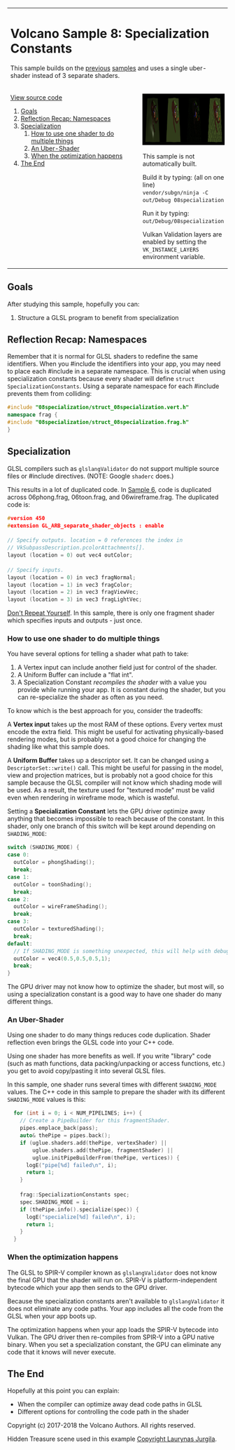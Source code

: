 <table cellspacing="0" cellpadding="0"><tbody>
<tr valign="top"><td width="60%" colspan="2">

# Volcano Sample 8: Specialization Constants

This sample builds on the [previous](../06threepipelines/README.md)
[samples](../07mipmaps/README.md) and uses a single uber-shader instead of
3 separate shaders.

</td></tr><tr valign="top"><td width="60%">

[View source code](./)

1. [Goals](#goals)
1. [Reflection Recap: Namespaces](#reflection-recap-namespaces)
1. [Specialization](#specialization)
   1. [How to use one shader to do multiple things](#how-to-use-one-shader-to-do-multiple-things)
   1. [An Uber-Shader](#an-uber-shader)
   1. [When the optimization happens](#when-the-optimization-happens)
1. [The End](#the-end)

</td><td width="40%">

![Screenshot](screenshot.png)

This sample is not automatically built.

Build it by typing: (all on one line)<br/>
`vendor/subgn/ninja -C out/Debug 08specialization`

Run it by typing:<br/>`out/Debug/08specialization`

Vulkan Validation layers are enabled by setting the `VK_INSTANCE_LAYERS`
environment variable.</td></tr>
</tbody></table>

## Goals

After studying this sample, hopefully you can:

1. Structure a GLSL program to benefit from specialization

## Reflection Recap: Namespaces

Remember that it is normal for GLSL shaders to redefine the same identifiers.
When you #include the identifiers into your app, you may need to place each
#include in a separate namespace. This is crucial when using specialization
constants because every shader will define `struct SpecializationConstants`.
Using a separate namespace for each #include prevents them from colliding:

```C++
#include "08specialization/struct_08specialization.vert.h"
namespace frag {
#include "08specialization/struct_08specialization.frag.h"
}
```

## Specialization

GLSL compilers such as `glslangValidator` do not support multiple source
files or #include directives. (NOTE: Google `shaderc` does.)

This results in a lot of duplicated code. In
[Sample 6](../06threepipelines/README.md), code is duplicated across
06phong.frag, 06toon.frag, and 06wireframe.frag. The duplicated code is:

```C++
#version 450
#extension GL_ARB_separate_shader_objects : enable

// Specify outputs. location = 0 references the index in
// VkSubpassDescription.pcolorAttachments[].
layout (location = 0) out vec4 outColor;

// Specify inputs.
layout (location = 0) in vec3 fragNormal;
layout (location = 1) in vec3 fragColor;
layout (location = 2) in vec3 fragViewVec;
layout (location = 3) in vec3 fragLightVec;
```

[Don't Repeat Yourself](https://en.wikipedia.org/wiki/Don%27t_repeat_yourself).
In this sample, there is only one fragment shader which specifies inputs and
outputs - just once.

### How to use one shader to do multiple things

You have several options for telling a shader what path to take:

1. A Vertex input can include another field just for control of the shader.
1. A Uniform Buffer can include a "flat int".
1. A Specialization Constant *recompiles the shader* with a value you provide
   while running your app. It is constant during the shader, but you can
   re-specialize the shader as often as you need.

To know which is the best approach for you, consider the tradeoffs:

A **Vertex input** takes up the most RAM of these options. Every vertex must
encode the extra field. This might be useful for activating physically-based
rendering modes, but is probably not a good choice for changing the
shading like what this sample does.

A **Uniform Buffer** takes up a descriptor set. It can be changed using a
`DescriptorSet::write()` call. This might be useful for passing in the
model, view and projection matrices, but is probably not a good choice for
this sample because the GLSL compiler will not know which shading mode will be
used. As a result, the texture used for "textured mode" must be valid even when
rendering in wireframe mode, which is wasteful.

Setting a **Specialization Constant** lets the GPU driver optimize away anything
that becomes impossible to reach because of the constant. In this shader,
only one branch of this switch will be kept around depending on `SHADING_MODE`:

```C++
switch (SHADING_MODE) {
case 0:
  outColor = phongShading();
  break;
case 1:
  outColor = toonShading();
  break;
case 2:
  outColor = wireFrameShading();
  break;
case 3:
  outColor = texturedShading();
  break;
default:
  // If SHADING_MODE is something unexpected, this will help with debugging.
  outColor = vec4(0.5,0.5,0.5,1);
  break;
}
```

The GPU driver may not know how to optimize the shader, but most will, so
using a specialization constant is a good way to have one shader do many
different things.

### An Uber-Shader

Using one shader to do many things reduces code duplication. Shader reflection
even brings the GLSL code into your C++ code.

Using one shader has more benefits as well. If you write "library" code
(such as math functions, data packing/unpacking or access functions, etc.)
you get to avoid copy/pasting it into several GLSL files.

In this sample, one shader runs several times with different `SHADING_MODE`
values. The C++ code in this sample to prepare the shader with its
different `SHADING_MODE` values is this:

```C++
  for (int i = 0; i < NUM_PIPELINES; i++) {
    // Create a PipeBuilder for this fragmentShader.
    pipes.emplace_back(pass);
    auto& thePipe = pipes.back();
    if (uglue.shaders.add(thePipe, vertexShader) ||
        uglue.shaders.add(thePipe, fragmentShader) ||
        uglue.initPipeBuilderFrom(thePipe, vertices)) {
      logE("pipe[%d] failed\n", i);
      return 1;
    }

    frag::SpecializationConstants spec;
    spec.SHADING_MODE = i;
    if (thePipe.info().specialize(spec)) {
      logE("specialize[%d] failed\n", i);
      return 1;
    }
  }
```

### When the optimization happens

The GLSL to SPIR-V compiler known as `glslangValidator` does not know the
final GPU that the shader will run on. SPIR-V is platform-independent
bytecode which your app then sends to the GPU driver.

Because the specialization constants aren't available to `glslangValidator`
it does not eliminate any code paths. Your app includes all the code from
the GLSL when your app boots up.

The optimization happens when your app loads the SPIR-V bytecode into
Vulkan. The GPU driver then re-compiles from SPIR-V into a GPU native binary.
When you set a specialization constant, the GPU can eliminate any code that
it knows will never execute.

## The End

Hopefully at this point you can explain:

* When the compiler can optimize away dead code paths in GLSL
* Different options for controlling the code path in the shader

Copyright (c) 2017-2018 the Volcano Authors. All rights reserved.

Hidden Treasure scene used in this example
[Copyright Laurynas Jurgila](http://www.blendswap.com/user/PigArt).
